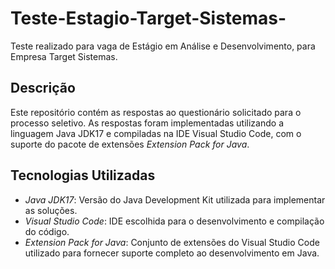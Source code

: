 # Teste-Estagio-Target-Sistemas-
Teste realizado para vaga de Estágio em Análise e Desenvolvimento, para Empresa Target Sistemas.

## Descrição

Este repositório contém as respostas ao questionário solicitado para o processo seletivo. As respostas foram implementadas utilizando a linguagem Java JDK17 e compiladas na IDE Visual Studio Code, com o suporte do pacote de extensões *Extension Pack for Java*.

## Tecnologias Utilizadas

- *Java JDK17*: Versão do Java Development Kit utilizada para implementar as soluções.
- *Visual Studio Code*: IDE escolhida para o desenvolvimento e compilação do código.
- *Extension Pack for Java*: Conjunto de extensões do Visual Studio Code utilizado para fornecer suporte completo ao desenvolvimento em Java.
